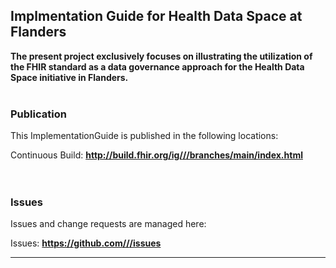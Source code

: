 Implmentation Guide for Health Data Space at Flanders
---
**The present project exclusively focuses on illustrating the utilization of the FHIR standard as a data governance approach for the Health Data Space initiative in Flanders.**
<br> </br>
###
### Publication
This ImplementationGuide is published in the following locations:

Continuous Build: __[http://build.fhir.org/ig/<handle>/<repo>/branches/main/index.html](https://imec-int.github.io/hds-fhir/)__  
<br> </br>

### Issues
Issues and change requests are managed here:  

Issues:  __[https://github.com/<handle>/<repo>/issues](https://github.com/imec-int/hds-fhir/issues)__  
  

---
